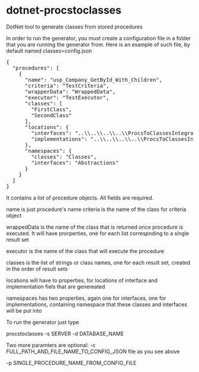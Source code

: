 # dotnet-procstoclasses
DotNet tool to generate classes from stored procedures

In order to run the generator, you must create a configuration file in a folder that you are running the generator from.  Here is an example of such file, by default named classes=config.json

<pre>
{
  "procedures": [
    {
      "name": "usp_Company_GetById_With_Children",
      "criteria": "TestCriteria",
      "wrapperData": "WrappedData",
      "executor": "TestExecutor",
      "classes": [
        "FirstClass",
        "SecondClass"
      ],
      "locations": {
        "interfaces": "..\\..\\..\\..\\ProcsToClassesIntegrationTests\\Interfaces",
        "implementations": "..\\..\\..\\..\\ProcsToClassesIntegrationTests\\Implementations"
      },
      "namespaces": {
        "classes": "Classes",
        "interfaces": "Abstractions"
      }
    }
  ]
}
</pre>
It contains a list of procedure objects.  All fields are required.

name is just procedure's name
criteria is the name of the class for criteria object

wrappedData is the name of the class that is returned once procedure is executed.  It will have prorperties, one for each list correspnding to a single result set

executor is the name of the class that will execute the procedure

classes is the list of strings or class names, one for each result set, created in the order of result sets

locations will have to properties, for locations of interface and implementation fiels that are genereated

namespaces has two properties, again one for interfaces, one for implementations, containing namespace that these classes and interfaces will be put into

To run the generator just type 

procstoclasses -s SERVER -d DATABASE_NAME 

Two more paramters are optional:
-c FULL_PATH_AND_FILE_NAME_TO_CONFIG_JSON file as you see above

-p SINGLE_PROCEDURE_NAME_FROM_CONFIG_FILE
